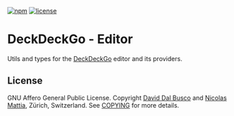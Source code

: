 [![npm][npm-badge]][npm-badge-url]
[![license][npm-license]][npm-license-url]

[npm-badge]: https://img.shields.io/npm/v/@deckdeckgo/editor
[npm-badge-url]: https://www.npmjs.com/package/@deckdeckgo/editor
[npm-license]: https://img.shields.io/npm/l/@deckdeckgo/editor
[npm-license-url]: https://github.com/deckgo/deckdeckgo/blob/main/utils/editor/LICENSE

# DeckDeckGo - Editor

Utils and types for the [DeckDeckGo] editor and its providers.

## License

GNU Affero General Public License. Copyright [David Dal Busco](mailto:david.dalbusco@outlook.com) and [Nicolas Mattia](mailto:nicolas@nmattia.com), Zürich, Switzerland. See [COPYING](COPYING) for more details.

[deckdeckgo]: https://deckdeckgo.com
